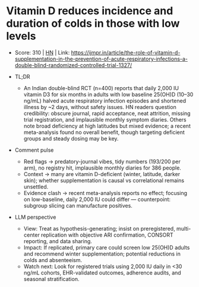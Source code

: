 # Vitamin D reduces incidence and duration of colds in those with low levels

- Score: 310 | [HN](https://news.ycombinator.com/item?id=45732670) | Link: https://ijmpr.in/article/the-role-of-vitamin-d-supplementation-in-the-prevention-of-acute-respiratory-infections-a-double-blind-randomized-controlled-trial-1327/

- TL;DR
  - An Indian double-blind RCT (n=400) reports that daily 2,000 IU vitamin D3 for six months in adults with low baseline 25(OH)D (10–30 ng/mL) halved acute respiratory infection episodes and shortened illness by ~2 days, without safety issues. HN readers question credibility: obscure journal, rapid acceptance, neat attrition, missing trial registration, and implausible monthly symptom diaries. Others note broad deficiency at high latitudes but mixed evidence; a recent meta-analysis found no overall benefit, though targeting deficient groups and steady dosing may be key.

- Comment pulse
  - Red flags → predatory-journal vibes, tidy numbers (193/200 per arm), no registry hit, implausible monthly diaries for 386 people.
  - Context → many are vitamin D-deficient (winter, latitude, darker skin); whether supplementation is causal vs correlational remains unsettled.
  - Evidence clash → recent meta-analysis reports no effect; focusing on low-baseline, daily 2,000 IU could differ — counterpoint: subgroup slicing can manufacture positives.

- LLM perspective
  - View: Treat as hypothesis-generating; insist on preregistered, multi-center replication with objective ARI confirmation, CONSORT reporting, and data sharing.
  - Impact: If replicated, primary care could screen low 25(OH)D adults and recommend winter supplementation; potential reductions in colds and absenteeism.
  - Watch next: Look for registered trials using 2,000 IU daily in <30 ng/mL cohorts, EHR-validated outcomes, adherence audits, and seasonal stratification.

